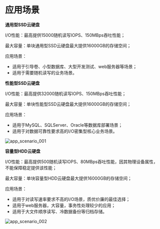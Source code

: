 # 应用场景


**通用型SSD云硬盘**

I/O性能：最高提供15000随机读写IOPS、150MBps吞吐性能；

最大容量：单块通用型SSD云硬盘最大提供16000GB的存储空间；

应用场景：

- 适用于引导卷、小型数据库、大型开发测试、web服务器等场景；
- 适用于需要随机读写的业务场景。

**性能型SSD云硬盘**

I/O性能：最高提供32000随机读写IOPS、150MBps吞吐性能；

最大容量：单块性能型SSD云硬盘最大提供16000GB的存储空间；

应用场景：

- 适用于MySQL、SQLServer、Oracle等数据库部署场景；
- 适用于对数据可靠性要求高的I/O密集型核心业务场景。


![ app_scenario_001 ](https://github.com/jdcloudcom/cn/blob/edit/image/Elastic-Compute/CloudDisk/Application-Scenarios/app_scenario_001.jpg)


**容量型HDD云硬盘**


I/O性能：最高提供500随机读写IOPS、80MBps吞吐性能，因其物理设备属性，不能保障稳定提供该性能；

最大容量：单块容量型HDD云硬盘最大提供16000GB的存储空间；

应用场景：

- 适用于对读写速率要求不高的I/O场景，质优价廉的最佳选择；
- 适用于web服务器，大容量，事务性处理较少的应用；
- 适用于大文件顺序读写、冷数据备份等归档存储。

![ app_scenario_002 ](https://github.com/jdcloudcom/cn/blob/edit/image/Elastic-Compute/CloudDisk/Application-Scenarios/app_scenario_002.jpg)

